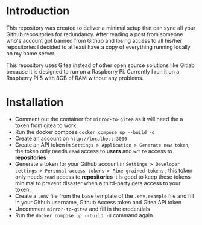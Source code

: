 # Introduction

This repository was created to deliver a minimal setup that can sync all your Github repositories for redundancy. After reading a post from someone who's account got banned from Github and losing access to all his/her repositories I decided to at least have a copy of everything running locally on my home server.

This repository uses Gitea instead of other open source solutions like Gitlab because it is designed to run on a Raspberry Pi. Currently I run it on a Raspberry Pi 5 with 8GB of RAM without any problems.

# Installation

- Comment out the container for `mirror-to-gitea` as it will need the a token from gitea to work.
- Run the docker compose `docker compose up --build -d`
- Create an account on `http://localhost:3000`
- Create an API token in `Settings > Application > Generate new token`, the token only needs `read` access to **users** and `write` access to **repositories**
- Generate a token for your Github account in `Settings > Developer settings > Personal access tokens > Fine-grained tokens` , this token only needs `read` access to **repositories** it is good to keep these tokens minimal to prevent disaster when a third-party gets access to your token.
- Create a `.env` file from the base template of the `.env.example` file and fill in your Github username, Github Access token and Gitea API token
- Uncomment `mirror-to-gitea` and fill in the credentials
- Run the `docker compose up --build -d` command again
